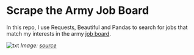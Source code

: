 # Scrape the Army Job Board

In this repo, I use Requests, Beautiful and Pandas to search for jobs that match my interests in the army [job board](https://devenir-aviateur.fr/rejoindre-la-communaute-des-aviateurs?famille=All&niveau=7).

![txt](https://www.enderi.fr/photo/art/grande/49794723-38618800.jpg?v=1600073608)
_Image: [source](https://www.enderi.fr/L-Armee-de-l-air-change-son-nom-et-son-logo_a685.html)_
